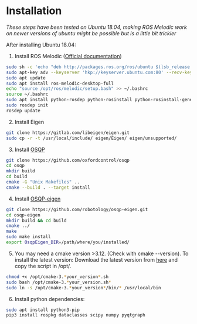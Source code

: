 # Installation
*These steps have been tested on Ubuntu 18.04, making ROS Melodic work on newer versions of ubuntu might be possible but is a little bit trickier*

After installing Ubuntu 18.04:
1. Install ROS Melodic ([Official documentation](wiki.ros.org/melodic/Installation/Ubuntu))
```bash
sudo sh -c 'echo "deb http://packages.ros.org/ros/ubuntu $(lsb_release -sc) main" > /etc/apt/sources.list.d/ros-latest.list'
sudo apt-key adv --keyserver 'hkp://keyserver.ubuntu.com:80' --recv-key C1CF6E31E6BADE8868B172B4F42ED6FBAB17C654
sudo apt update
sudo apt install ros-melodic-desktop-full
echo "source /opt/ros/melodic/setup.bash" >> ~/.bashrc
source ~/.bashrc 
sudo apt install python-rosdep python-rosinstall python-rosinstall-generator python-wstool build-essential
sudo rosdep init
rosdep update
```
2. Install Eigen
```bash
git clone https://gitlab.com/libeigen/eigen.git
sudo cp -r -t /usr/local/include/ eigen/Eigen/ eigen/unsupported/
```
3. Install [OSQP](https://osqp.org/)
```bash
git clone https://github.com/oxfordcontrol/osqp
cd osqp
mkdir build
cd build
cmake -G "Unix Makefiles" ..
cmake --build . --target install
```
4. Install [OSQP-eigen](https://github.com/robotology/osqp-eigen)
```bash
git clone https://github.com/robotology/osqp-eigen.git
cd osqp-eigen
mkdir build && cd build
cmake ../
make
sudo make install
export OsqpEigen_DIR=/path/where/you/installed/
```

5. You may need a cmake version >3.12. (Check with cmake --version). To install the latest version:
   Download the latest version from [here](https://cmake.org/download/) and copy the script in /opt/.
```bash
chmod +x /opt/cmake-3.*your_version*.sh
sudo bash /opt/cmake-3.*your_version.sh*
sudo ln -s /opt/cmake-3.*your_version*/bin/* /usr/local/bin
```

6. Install python dependencies:
```bash
sudo apt install python3-pip
pip3 install rospkg dataclasses scipy numpy pyqtgraph
```
